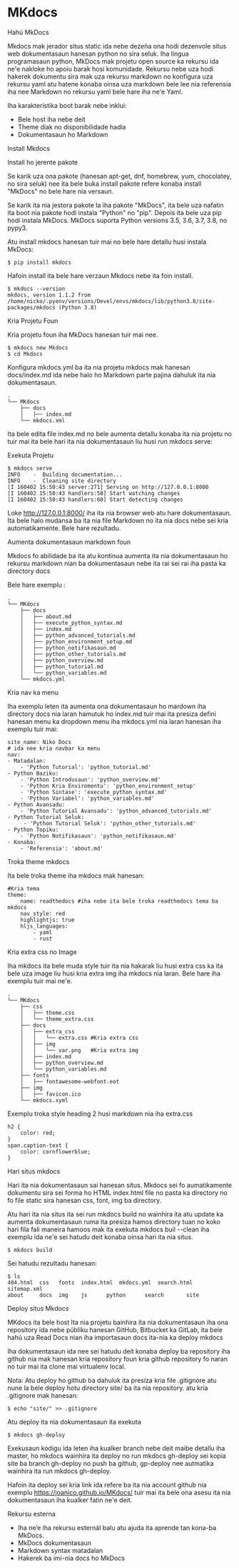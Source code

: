 # MKdocs

Hahú MkDocs

Mkdocs mak jerador situs static ida nebe dezeña ona hodi dezenvole situs web  dokumentasaun hanesan python no sira seluk. Iha língua programasaun python, MkDocs mak projetu open source ka rekursu ida ne'e nakloke ho apoiu barak hosi komunidade. Rekursu nebe uza hodi hakerek dokumentu sira mak uza rekursu markdown no konfigura uza rekursu yaml atu hatene konaba oinsa uza markdown bele lee nia referensia iha nee Markdown no  rekursu yaml bele hare iha ne'e Yaml.

Iha karakterístika boot barak nebe inklui:

- Bele host iha nebe deit
- Theme diak no disponibilidade hadia
- Dokumentasaun ho Markdown

Install Mkdocs

Install ho jerente pakote

Se karik uza ona pakote (hanesan  apt-get, dnf, homebrew, yum, chocolatey, no sira seluk) nee ita bele buka   install pakote refere konaba install "MkDocs" no bele hare nia versaun.

Se karik ita nia jestora pakote la iha pakote "MkDocs", ita bele uza nafatin ita boot nia pakote hodi instala "Python" no "pip". Depois ita bele uza pip hodi instala MkDocs. MkDocs suporta Python versions 3.5, 3.6, 3.7, 3.8, no pypy3.

Atu install mkdocs hanesan tuir mai no bele hare detallu husi instala MkDocs:

    $ pip install mkdocs

Hafoin install ita bele hare verzaun Mkdocs nebe ita foin install.

    $ mkdocs --version
    mkdocs, version 1.1.2 from /home/nicko/.pyenv/versions/Devel/envs/mkdocs/lib/python3.8/site-packages/mkdocs (Python 3.8)

Kria Projetu Foun

Kria projetu foun iha MkDocs hanesan tuir mai nee.

    $ mkdocs new Mkdocs
    $ cd Mkdocs

Konfigura mkdocs.yml ba ita nia projetu mkdocs mak hanesan docs/index.md ida nebe halo ho  Markdown parte pajina dahuluk ita nia dokumentasaun. 

    .
    └── MKdocs
        ├── docs
        │   ├── index.md
        └── mkdocs.xml

Ita bele edita file index.md no bele aumenta detallu konaba ita nia projetu no tuir mai ita bele hari ita nia dokumentasaun liu husi run mkdocs serve:

Exekuta Projetu

    $ mkdocs serve
    INFO    -  Building documentation...
    INFO    -  Cleaning site directory
    [I 160402 15:50:43 server:271] Serving on http://127.0.0.1:8000
    [I 160402 15:50:43 handlers:58] Start watching changes
    [I 160402 15:50:43 handlers:60] Start detecting changes

 Loke  http://127.0.0.1:8000/ iha ita nia browser web atu hare dokumentasaun. Ita bele halo mudansa ba ita nia file Markdown no ita nia docs nebe sei kria automatikamente. Bele hare rezultadu.



Aumenta dokumentasaun markdown foun

Mkdocs fo abilidade ba ita atu kontinua aumenta ita nia dokumentasaun ho rekursu markdown nian ba dokumentasaun nebe ita rai sei rai iha pasta ka directory docs

Bele hare exemplu :

    .
    └── MKdocs
        ├── docs
        │   ├── about.md
        │   ├── execute_python_syntax.md
        │   ├── index.md
        │   ├── python_advanced_tutorials.md
        │   ├── python_environment_setup.md
        │   ├── python_notifikasaun.md
        │   ├── python_other_tutorials.md
        │   ├── python_overview.md
        │   ├── python_tutorial.md
        │   └── python_variables.md
        └── mkdocs.yml

Kria nav ka menu

Iha exemplu leten ita aumenta ona dokumentasaun ho mardown iha directory docs nia laran hamutuk ho index.md tuir mai ita presiza defini hanesan menu ka dropdown menu iha mkdocs.yml nia laran hanesan iha exemplu tuir mai:

    site_name: Niko Docs
    # ida nee kria navbar ka menu
    nav:
    - Matadalan:
        - 'Python Tutorial': 'python_tutorial.md'
    - Python Baziku:
        - 'Python Introdusaun': 'python_overview.md'
        - 'Python Kria Enviromentu': 'python_environment_setup'
        - 'Python Sintase': 'execute_python_syntax.md'
        - 'Python Variabel': 'python_variables.md'
    - Python Avansadu:
        - 'Python Tutorial Avansadu': 'python_advanced_tutorials.md'
    - Python Tutorial Seluk:
         - 'Python Tutorial Seluk': 'python_other_tutorials.md'
    - Python Topiku:
        - 'Python Notifikasaun': 'python_notifikasaun.md'
    - Konaba:
        - 'Referensia': 'about.md'

Troka theme mkdocs

Ita bele troka theme iha mkdocs mak hanesan:

    #Kria tema 
    theme:
        name: readthedocs #iha nebe ita bele troka readthedocs tema ba mkdocs
        nav_style: red
        highlightjs: true
        hljs_languages:
            - yaml
            - rust

Kria extra css no Image

Iha mkdocs ita bele muda style tuir ita nia hakarak liu husi extra css ka ita bele uza image liu husi kria extra img iha mkdocs nia laran. Bele hare iha exemplu tuir mai ne'e.

    .
    └── MKdocs
        ├── css
        │   ├── theme.css
        │   └── theme_extra.css
        ├── docs
        │   ├── extra_css
        │   │   └── extra.css #Kria extra css 
        │   ├── img
        │   │   └── var.png   #Kria extra img
        │   ├── index.md
        │   ├── python_overview.md
        │   └── python_variables.md
        ├── fonts
        │   ├── fontawesome-webfont.eot
        ├── img
        │   ├── favicon.ico
        └── mkdocs.xyml

Exemplu troka style heading 2 husi markdown nia iha extra.css

    h2 {
    	color: red;
    }
    span.caption-text {
        color: cornflowerblue;
    }

Hari situs mkdocs

Hari ita nia dokumentasaun sai hanesan situs. Mkdocs sei fo aumatikamente dokumentu sira sei forma ho HTML index.html file no pasta ka directory no fo file static sira hanesan css, font, img ba directory.

Atu hari ita nia situs ita sei run mkdocs build no wainhira ita atu update ka aumenta dokumentasaun ruma ita presiza hamos directory tuan no koko hari fila fali maneira hamoos mak ita exekuta mkdocs buil --clean iha exemplu ida ne'e sei hatudu deit konaba oinsa hari ita nia situs.

    $ mkdocs build 

Sei hatudu rezultadu hanesan:

    $ ls
    404.html  css	fonts  index.html  mkdocs.yml  search.html  sitemap.xml
    about	  docs	img    js	   python      search		site

Deploy situs Mkdocs

MKdocs ita bele host Ita nia projetu bainhira ita nia dokumentasaun iha ona repository ida nebe públiku hanesan GitHub, Bitbucket ka GitLab, ita bele hahú uza Read Docs nian iha importasaun docs ita-nia ka deploy mkdocs

Iha dokumentasaun ida nee sei hatudu deit konaba deploy ba repository iha github nia mak hanesan kria repository foun kria github repository fo naran no tuir mai ita clone mai virtualenv local.

Nota: Atu deploy ho github ba dahuluk ita presiza kria file .gitignore atu nune la bele deploy hotu directory site/ ba ita nia repository. atu kria .gitignore mak hanesan:

    $ echo "site/" >> .gitignore

Atu deploy ita nia dokumentasaun ita exekuta

    $ mkdocs gh-deploy

Exekusaun kodigu ida leten iha kualker branch nebe deit maibe detallu iha master, ho mkdocs wainhira ita  deploy no run mkdocs gh-deploy sei kopia site ba branch gh-deploy no push ba github, gp-deploy nee autmatika wainhira ita run mkdocs gh-deploy. 

Hafoin ita deploy sei kria link ida refere ba ita nia account github nia exemplu https://joanico.github.io/MKdocs/  tuir mai ita bele ona asesu ita nia dokumentasaun iha kualker fatin ne'e deit.

Rekursu esterna

- Iha neʼe iha rekursu esternál balu atu ajuda ita aprende tan kona-ba MkDocs.
- MkDocs dokumentasaun 
- Markdown syntax matadalan 
- Hakerek ba imi-nia docs ho MkDocs


